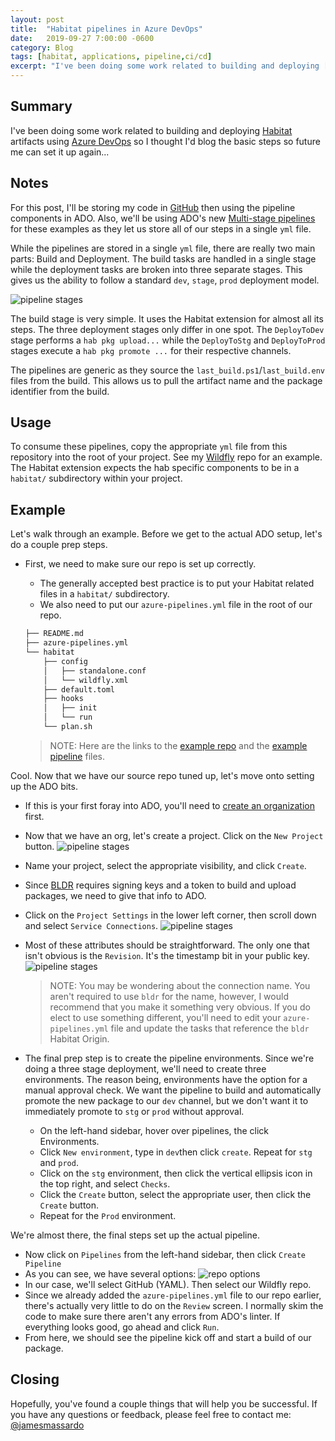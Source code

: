 ```yaml
---
layout: post
title:  "Habitat pipelines in Azure DevOps"
date:   2019-09-27 7:00:00 -0600
category: Blog
tags: [habitat, applications, pipeline,ci/cd]
excerpt: "I've been doing some work related to building and deploying [Habitat](https://www.habitat.sh) artifacts using [Azure DevOps](https://dev.azure.com) so I thought I'd blog the basic steps so future me can set it up again..."
---
```

## Summary

I've been doing some work related to building and deploying [Habitat](https://www.habitat.sh) artifacts using [Azure DevOps](https://dev.azure.com) so I thought I'd blog the basic steps so future me can set it up again...

## Notes

For this post, I'll be storing my code in [GitHub](https://www.github.com) then using the pipeline components in ADO. Also, we'll be using ADO's new [Multi-stage pipelines](https://devblogs.microsoft.com/devops/whats-new-with-azure-pipelines/) for these examples as they let us store all of our steps in a single `yml` file.

While the pipelines are stored in a single `yml` file, there are really two main parts: Build and Deployment. The build tasks are handled in a single stage while the deployment tasks are broken into three separate stages. This gives us the ability to follow a standard `dev`, `stage`, `prod` deployment model.

![pipeline stages](/public/img/ado-pipeline_stages.png)

The build stage is very simple. It uses the Habitat extension for almost all its steps. The three deployment stages only differ in one spot. The `DeployToDev` stage performs a `hab pkg upload...` while the `DeployToStg` and `DeployToProd` stages execute a `hab pkg promote ...` for their respective channels.

The pipelines are generic as they source the `last_build.ps1`/`last_build.env` files from the build. This allows us to pull the artifact name and the package identifier from the build.

## Usage

To consume these pipelines, copy the appropriate `yml` file from this repository into the root of your project. See my [Wildfly](https://github.com/jmassardo/wildfly) repo for an example. The Habitat extension expects the hab specific components to be in a `habitat/` subdirectory within your project.

## Example

Let's walk through an example. Before we get to the actual ADO setup, let's do a couple prep steps.

* First, we need to make sure our repo is set up correctly.
  * The generally accepted best practice is to put your Habitat related files in a `habitat/` subdirectory.
  * We also need to put our `azure-pipelines.yml` file in the root of our repo.

  ``` bash
  ├── README.md
  ├── azure-pipelines.yml
  └── habitat
      ├── config
      │   ├── standalone.conf
      │   └── wildfly.xml
      ├── default.toml
      ├── hooks
      │   ├── init
      │   └── run
      └── plan.sh
  ```

  > NOTE: Here are the links to the [example repo](https://github.com/jmassardo/wildfly) and the [example pipeline](https://github.com/jmassardo/azure_devops_hab_pipelines) files.

Cool. Now that we have our source repo tuned up, let's move onto setting up the ADO bits.

* If this is your first foray into ADO, you'll need to [create an organization](https://docs.microsoft.com/en-us/azure/devops/organizations/accounts/create-organization?view=azure-devops) first.
* Now that we have an org, let's create a project. Click on the `New Project` button.
  ![pipeline stages](/public/img/ado-new-project.png)
* Name your project, select the appropriate visibility, and click `Create`.
* Since [BLDR](https://bldr.habitat.sh) requires signing keys and a token to build and upload packages, we need to give that info to ADO.
* Click on the `Project Settings` in the lower left corner, then scroll down and select `Service Connections`.
  ![pipeline stages](/public/img/ado-service-connections.png)
* Most of these attributes should be straightforward. The only one that isn't obvious is the `Revision`. It's the timestamp bit in your public key.
  ![pipeline stages](/public/img/ado-hab-origin.png)

  >NOTE: You may be wondering about the connection name. You aren't required to use `bldr` for the name, however, I would recommend that you make it something very obvious. If you do elect to use something different, you'll need to edit your `azure-pipelines.yml` file and update the tasks that reference the `bldr` Habitat Origin.

* The final prep step is to create the pipeline environments. Since we're doing a three stage deployment, we'll need to create three environments. The reason being, environments have the option for a manual approval check. We want the pipeline to build and automatically promote the new package to our `dev` channel, but we don't want it to immediately promote to `stg` or `prod` without approval.
  * On the left-hand sidebar, hover over pipelines, the click Environments.
  * Click `New environment`, type in `dev`then click `create`. Repeat for `stg` and `prod`.
  * Click on the `stg` environment, then click the vertical ellipsis icon in the top right, and select `Checks`.
  * Click the `Create` button, select the appropriate user, then click the `Create` button.
  * Repeat for the `Prod` environment.

We're almost there, the final steps set up the actual pipeline.

* Now click on `Pipelines` from the left-hand sidebar, then click `Create Pipeline`
* As you can see, we have several options:
  ![repo options](/public/img/ado-pipeline-connect.png)
* In our case, we'll select GitHub (YAML). Then select our Wildfly repo.
* Since we already added the `azure-pipelines.yml` file to our repo earlier, there's actually very little to do on the `Review` screen. I normally skim the code to make sure there aren't any errors from ADO's linter. If everything looks good, go ahead and click `Run`.
* From here, we should see the pipeline kick off and start a build of our package.

## Closing

Hopefully, you've found a couple things that will help you be successful. If you have any questions or feedback, please feel free to contact me: [@jamesmassardo](https://twitter.com/jamesmassardo)
